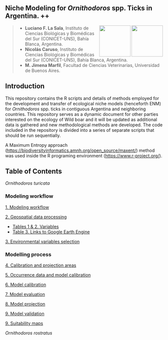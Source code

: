 
## Niche Modeling for *Ornithodoros* spp. Ticks in Argentina. ++

<img align="right" width="100" height="100" src="https://user-images.githubusercontent.com/20196847/121586179-ba0f1880-ca09-11eb-9a69-e4f534fafc6b.jpg">

<img align="right" width="100" height="100" src="https://user-images.githubusercontent.com/20196847/121600383-c3ed4780-ca1a-11eb-812c-e30c7c034790.png">


>* **Luciano F. La Sala**, Instituto de Ciencias Biológicas y Biomédicas del Sur (CONICET-UNS), Bahía Blanca, Argentina.  
>* **Nicolás Caruso**, Instituto de Ciencias Biológicas y Biomédicas del Sur (CONICET-UNS), Bahía Blanca, Argentina.
>* **M. Jimena Marfil**, Facultad de Ciencias Veterinarias, Universidad de Buenos Aires. 

Introduction 
----------  
This repository contains the R scripts and details of methods employed for the development and transfer of ecological niche models (henceforth ENM) for *Ornithodoros* spp. ticks in contiguous Argentina and neighboring countries.
This repository serves as a dynamic document for other parties interested on the ecology of Wild boar and it will be updated as additional data is gathered and new methodological methods are developed. 
The code included in the repository is divided into a series of separate scripts that should be run sequentially.

A Maximum Entropy approach (https://biodiversityinformatics.amnh.org/open_source/maxent/) method was used inside the R programing environment (https://www.r-project.org/).   

Table of Contents 
----------
*Ornithodoros turicata*

### Modeling workflow

[1. Modeling workflow](./Modeling_workflow.md)

[2. Geospatial data processing](./O_turicata/GEE_raster_processing/README.md)  
- [Tables 1 & 2. Variables](./O_turicata/GEE_raster_processing/Calibration_area)
- [Table 3. Links to Google Earth Engine](./O_turicata/GEE_raster_processing/Projection_area)

[3. Environmental variables selection](./O_turicata/Environmental_variables_selection/README.md) 

### Modelling process

[4. Calibration and projection areas](./Calibration_projection_areas/README.md)

[5. Occurrence data and model calibration](./Occurrence_data_model_calibration.md)

[6. Model calibration](./Model_calibration/README.md)

[7. Model evaluation](./Model_calibration/README.md)

[8. Model projection](./Model_calibration/README.md)

[9. Model validation](./Validation/README.md)

[9. Suitability maps](./plots)

*Ornithodoros rostratus*

